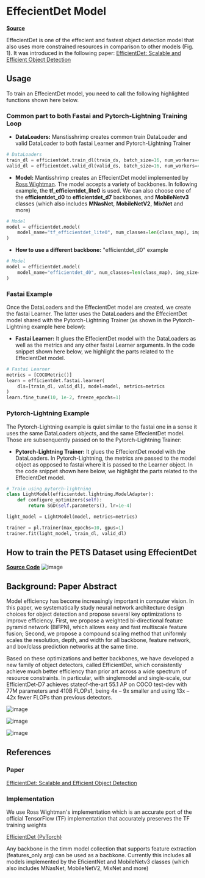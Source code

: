 # EffecientDet Model

[**Source**](https://github.com/airctic/mantisshrimp/tree/master/mantisshrimp/models/efficientdet)

EffecientDet is one of the effecient and fastest object detection model that also uses more constrained resources in comparison to other models (Fig. 1). It was introduced in the following paper: [EfficientDet: Scalable and Efficient Object Detection](https://arxiv.org/pdf/1911.09070.pdf)


## Usage
To train an EffecientDet model, you need to call the following highlighted functions shown here below. 

### **Common part to both Fastai and Pytorch-Lightning Training Loop**

- **DataLoaders:** Manstisshrimp creates common train DataLoader and valid DataLoader to both fastai Learner and Pytorch-Lightning Trainer   

``` python hl_lines="2 3"
# DataLoaders
train_dl = efficientdet.train_dl(train_ds, batch_size=16, num_workers=4, shuffle=True)
valid_dl = efficientdet.valid_dl(valid_ds, batch_size=16, num_workers=4, shuffle=False)
```


- **Model:** Mantisshrimp creates an EffecientDet model implemented by [Ross Wightman](https://github.com/rwightman/efficientdet-pytorch). The model accepts a variety of backbones. In following example, the **tf_efficientdet_lite0** is used. We can also choose one of the **efficientdet_d0** to **efficientdet_d7** backbones, and **MobileNetv3** classes (which also includes **MNasNet**, **MobileNetV2**, **MixNet** and more)

``` python hl_lines="3"
# Model
model = efficientdet.model(
    model_name="tf_efficientdet_lite0", num_classes=len(class_map), img_size=size
)
```

- **How to use a different backbone:** "efficientdet_d0" example
``` python hl_lines="3"
# Model
model = efficientdet.model(
    model_name="efficientdet_d0", num_classes=len(class_map), img_size=size
)
```


### **Fastai Example**
Once the DataLoaders and the EffecientDet model are created, we create the fastai Learner. The latter uses the DataLoaders and the EffecientDet model shared with the Pytorch-Lightning Trainer (as shown in the Pytorch-Lightning example here below):

- **Fastai Learner:** It glues the EffecientDet model with the DataLoaders as well as the metrics and any other fastai Learner arguments. In the code snippet shown here below, we highlight the parts related to the EffecientDet model.

``` python hl_lines="3-5"
# Fastai Learner
metrics = [COCOMetric()]
learn = efficientdet.fastai.learner(
    dls=[train_dl, valid_dl], model=model, metrics=metrics
)
learn.fine_tune(10, 1e-2, freeze_epochs=1)
```

### **Pytorch-Lightning Example**
The Pytorch-Lightning example is quiet similar to the fastai one in a sense it uses the same DataLoaders objects, and the same EffecientDet model. Those are subsenquently passed on to the Pytorch-Lightning Trainer:

- **Pytorch-Lightning Trainer:** It glues the EffecientDet model with the DataLoaders. In Pytorch-Lightning, the metrics are passed to the model object as opposed to fastai where it is passed to the Learner object. In the code snippet shown here below, we highlight the parts related to the EffecientDet model.

``` python hl_lines="2 6 9"
# Train using pytorch-lightning
class LightModel(efficientdet.lightning.ModelAdapter):
    def configure_optimizers(self):
        return SGD(self.parameters(), lr=1e-4)

light_model = LightModel(model, metrics=metrics)

trainer = pl.Trainer(max_epochs=10, gpus=1)
trainer.fit(light_model, train_dl, valid_dl)
```

## How to train the **PETS Dataset** using **EffecientDet**

[**Source Code**](https://airctic.github.io/mantisshrimp/examples/efficientdet_pets_exp/)
![image](https://airctic.github.io/mantisshrimp/images/effecientdet-training.png)


## Background: Paper Abstract
Model efficiency has become increasingly important in computer vision. In this paper, we systematically study neural network architecture design choices for object detection and propose several key optimizations to improve efficiency.
First, we propose a weighted bi-directional feature pyramid network (BiFPN), which allows easy and fast multiscale feature fusion; Second, we propose a compound scaling method that uniformly scales the resolution, depth, and width for all backbone, feature network, and box/class prediction networks at the same time. 

Based on these optimizations and better backbones, we have developed a new family of object detectors, called EfficientDet, which consistently achieve much better efficiency than prior art across a wide spectrum of resource constraints. In particular, with singlemodel and single-scale, our EfficientDet-D7 achieves stateof-the-art 55.1 AP on COCO test-dev with 77M parameters and 410B FLOPs1, being 4x – 9x smaller and using 13x – 42x fewer FLOPs than previous detectors. 

![image](https://airctic.github.io/mantisshrimp/images/effecientdet-fig1.png)

![image](https://airctic.github.io/mantisshrimp/images/effecientdet-fig2.png)

![image](https://airctic.github.io/mantisshrimp/images/effecientdet-fig3.png)

## References

### Paper
[EfficientDet: Scalable and Efficient Object Detection](https://arxiv.org/pdf/1911.09070.pdf)


### Implementation

We use Ross Wightman's implementation which is an accurate port of the official TensorFlow (TF) implementation that accurately preserves the TF training weights

[EfficientDet (PyTorch)](https://github.com/rwightman/efficientdet-pytorch)

Any backbone in the timm model collection that supports feature extraction (features_only arg) can be used as a bacbkone.
Currently this  includes  all models implemented by the EficientNet and MobileNetv3 classes (which also includes MNasNet, MobileNetV2, MixNet and more)


